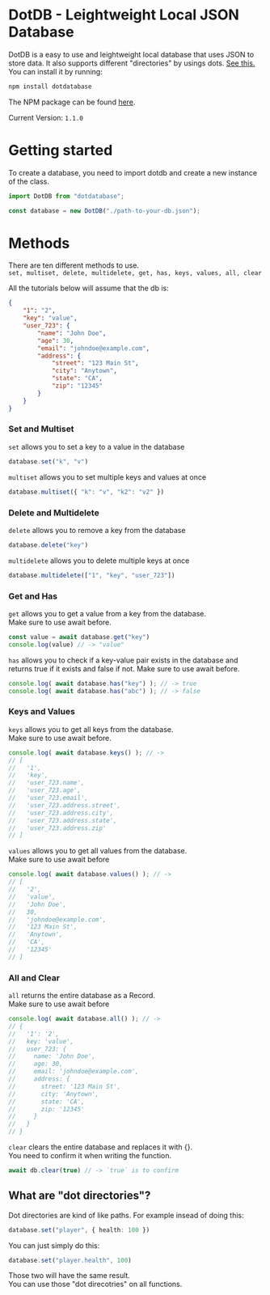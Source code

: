 # DotDB - Leightweight Local JSON Database
DotDB is a easy to use and leightweight local database that uses JSON to store data. It also supports different "directories" by usings dots. [See this.](#what-are-dot-directories)  
You can install it by running:

```sh
npm install dotdatabase
```
The NPM package can be found [here](https://www.npmjs.com/package/dotdatabase).  
  
Current Version: `1.1.0`

# Getting started

To create a database, you need to import dotdb and create a new instance of the class.

```typescript
import DotDB from "dotdatabase";

const database = new DotDB("./path-to-your-db.json");
```

# Methods

There are ten different methods to use.  
`set, multiset, delete, multidelete, get, has, keys, values, all, clear`  
  
All the tutorials below will assume that the db is:
```json
{
    "1": "2",
    "key": "value",
    "user_723": {
        "name": "John Doe",
        "age": 30,
        "email": "johndoe@example.com",
        "address": {
            "street": "123 Main St",
            "city": "Anytown",
            "state": "CA",
            "zip": "12345"
        }
    }
}
```
  
### Set and Multiset

`set` allows you to set a key to a value in the database
```typescript
database.set("k", "v")
```
`multiset` allows you to set multiple keys and values at once
```typescript
database.multiset({ "k": "v", "k2": "v2" })
```

### Delete and Multidelete
`delete` allows you to remove a key from the database
```typescript
database.delete("key")
```
`multidelete` allows you to delete multiple keys at once
```typescript
database.multidelete(["1", "key", "user_723"])
```

### Get and Has
`get` allows you to get a value from a key from the database.  
Make sure to use await before.
```typescript
const value = await database.get("key")
console.log(value) // -> "value"
```
`has` allows you to check if a key-value pair exists in the database and returns true if it exists and false if not. Make sure to use await before.
```typescript
console.log( await database.has("key") ); // -> true
console.log( await database.has("abc") ); // -> false
```

### Keys and Values
`keys` allows you to get all keys from the database.  
Make sure to use await before.
```typescript
console.log( await database.keys() ); // ->
// [
//   '1',
//   'key',
//   'user_723.name',
//   'user_723.age',
//   'user_723.email',
//   'user_723.address.street',
//   'user_723.address.city',
//   'user_723.address.state',
//   'user_723.address.zip'
// ]
```
`values` allows you to get all values from the database.  
Make sure to use await before
```typescript
console.log( await database.values() ); // ->
// [
//   '2',
//   'value',
//   'John Doe',
//   30,
//   'johndoe@example.com',
//   '123 Main St',
//   'Anytown',
//   'CA',
//   '12345'
// ]
```

### All and Clear
`all` returns the entire database as a Record.  
Make sure to use await before
```typescript
console.log( await database.all() ); // ->
// {
//   '1': '2',
//   key: 'value',
//   user_723: {
//     name: 'John Doe',
//     age: 30,
//     email: 'johndoe@example.com',
//     address: {
//       street: '123 Main St',
//       city: 'Anytown',
//       state: 'CA',
//       zip: '12345'
//     }
//   }
// }
```

`clear` clears the entire database and replaces it with {}.  
You need to confirm it when writing the function.
```typescript
await db.clear(true) // -> `true` is to confirm
```

## What are "dot directories"?
Dot directories are kind of like paths. For example insead of doing this:
```typescript
database.set("player", { health: 100 })
```
You can just simply do this:
```typescript
database.set("player.health", 100)
```
Those two will have the same result.  
You can use those "dot direcotries" on all functions.
